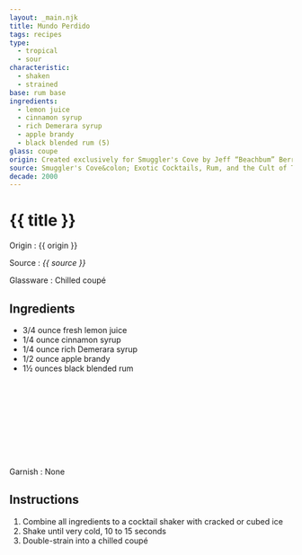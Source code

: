 ```yaml
---
layout: _main.njk
title: Mundo Perdido
tags: recipes
type:
  - tropical
  - sour
characteristic:
  - shaken
  - strained
base: rum base
ingredients:
  - lemon juice
  - cinnamon syrup
  - rich Demerara syrup
  - apple brandy
  - black blended rum (5)
glass: coupe
origin: Created exclusively for Smuggler's Cove by Jeff “Beachbum” Berry in 2009.
source: Smuggler's Cove&colon; Exotic Cocktails, Rum, and the Cult of Tiki
decade: 2000
---
```

<!-- markdownlint-disable MD025 -->
# {{ title }}
<!-- markdownlint-disable MD025 -->

Origin
  : {{ origin }}

Source
  : <cite>{{ source }}</cite>

Glassware
  : Chilled coupé

## Ingredients

* 3/4 ounce fresh lemon juice
* 1/4 ounce cinnamon syrup
* 1/4 ounce rich Demerara syrup
* 1/2 ounce apple brandy
* 1&frac12; ounces black blended rum<icon-l space="1em" class="bigger" label="(5)"><span class="with-icon"><svg class="icon"><use href="/assets/images/icons/circle-5.svg#circle-5"></use></svg></span></icon-l>

Garnish
  : None

## Instructions

1. Combine all ingredients to a cocktail shaker with cracked or cubed ice
2. Shake until very cold, 10 to 15 seconds
3. Double-strain into a chilled coupé
